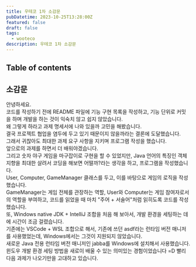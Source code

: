```yaml
---
title: 우테코 1차 소감문
pubDatetime: 2023-10-25T13:28:00Z
featured: false
draft: false
tags:
  - wooteco
description: 우테코 1차 소감문
---
```


## Table of contents

## 소감문

안녕하세요.  
코드를 작성하기 전에 README 파일에 기능 구현 목록을 작성하고, 기능 단위로 커밋을 하며 개발을 하는 것이 익숙치 않고 쉽지 않았습니다.  
왜 그렇게 하라고 과제 명세서에 나와 있을까 고민을 해봤습니다.  
결국 프로젝트 협업을 염두에 두고 있기 때문이지 않을까라는 결론에 도달했습니다.  
그래서 귀찮아도 최대한 과제 요구 사항을 지키며 프로그램 작성을 했습니다.  
앞으로의 과제를 하면서 더 배워야겠습니다.  
그리고 숫자 야구 게임을 마구잡이로 구현을 할 수 있었지만, Java 언어의 특징인 객체 지향을 최대한 살려서 코딩을 해보면 어떨까?라는 생각을 하고, 프로그램을 작성했습니다.  
User, Computer, GameManager 클래스를 두고, 이를 바탕으로 게임의 로직을 작성했습니다.  
GameManager는 게임 전체를 관장하는 역할, User와 Computer는 게임 참여자로서의 역할을 부여하고, 코드를 읽었을 때 마치 "주어 + 서술어"처럼 읽히도록 코드를 작성했습니다.  
또, Windows native JDK + IntelliJ 조합을 처음 해 보아서, 개발 환경을 세팅하는 데에 시간이 조금 걸렸습니다.  
기존에는 VSCode + WSL 조합으로 해서, 기존에 쓰던 asdf라는 런타임 버전 매니저를 사용했었는데, Windows에서는 그것이 지원되지 않았습니다.  
새로운 Java 전용 런타임 버전 매니저인 jabba를 Windows에 설치해서 사용했습니다.  
윈도우 개발 환경 세팅 방법을 새로이 배울 수 있는 의미있는 경험이었습니다 =D
빨리 다음 과제가 나오기만을 고대하고 있습니다.
